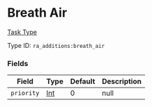 # Breath Air
[Task Type](../task_types.md)

Type ID: `ra_additions:breath_air`
### Fields
Field | Type | Default | Description
------|------|---------|-------------
`priority` | [Int](../data_types/int.md) | 0 | null

